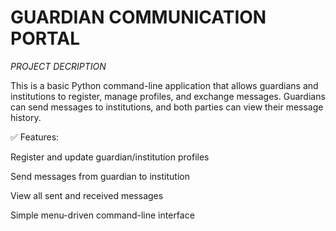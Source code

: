 # GUARDIAN COMMUNICATION PORTAL


*PROJECT DECRIPTION*

This is a basic Python command-line application that allows guardians and institutions to register, manage profiles, and exchange messages. Guardians can send messages to institutions, and both parties can view their message history.

✅ Features:

Register and update guardian/institution profiles

Send messages from guardian to institution

View all sent and received messages

Simple menu-driven command-line interface
